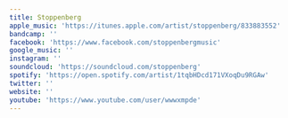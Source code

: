 ```yaml
---
title: Stoppenberg
apple_music: 'https://itunes.apple.com/artist/stoppenberg/833883552'
bandcamp: ''
facebook: 'https://www.facebook.com/stoppenbergmusic'
google_music: ''
instagram: ''
soundcloud: 'https://soundcloud.com/stoppenberg'
spotify: 'https://open.spotify.com/artist/1tqbHDcd171VXoqDu9RGAw'
twitter: ''
website: ''
youtube: 'https://www.youtube.com/user/wwwxmpde'
---
```

